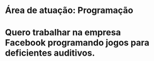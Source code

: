 # Área de atuação: Programação 
# Quero trabalhar na empresa Facebook programando jogos para deficientes auditivos.
